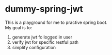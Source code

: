 # dummy-spring-jwt

This is a playground for me to practive spring boot.  
My goal is to:  
1. generate jwt fo logged in user
2. verify jwt for specific restful path
3. simplify configuration

